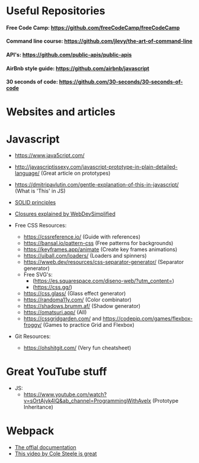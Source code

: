 # Useful Repositories

#### Free Code Camp: https://github.com/freeCodeCamp/freeCodeCamp

#### Command line course: https://github.com/jlevy/the-art-of-command-line

#### API's: https://github.com/public-apis/public-apis

#### AirBnb style guide: https://github.com/airbnb/javascript

#### 30 seconds of code: https://github.com/30-seconds/30-seconds-of-code

# Websites and articles

# Javascript
  - https://www.java5cript.com/
  - http://javascriptissexy.com/javascript-prototype-in-plain-detailed-language/ (Great article on prototypes)
  - https://dmitripavlutin.com/gentle-explanation-of-this-in-javascript/ (What is 'This' in JS)
  - [SOLID principles](https://medium.com/@cramirez92/s-o-l-i-d-the-first-5-priciples-of-object-oriented-design-with-javascript-790f6ac9b9fa)
  - [Closures explained by WebDevSimplified](https://www.youtube.com/watch?v=3a0I8ICR1Vg&ab_channel=WebDevSimplified)

- Free CSS Resources:

  - https://cssreference.io/ (Guide with references)
  - https://bansal.io/pattern-css (Free patterns for backgrounds)
  - https://keyframes.app/animate (Create key frames animations)
  - https://uiball.com/loaders/ (Loaders and spinners)
  - https://wweb.dev/resources/css-separator-generator/ (Separator generator)
  - Free SVG's:
    - (https://es.squarespace.com/diseno-web/?utm_content=)
    - (https://css.gg/)
  - https://css.glass/ (Glass effect generator)
  - https://randoma11y.com/ (Color combinator)
  - https://shadows.brumm.af/ (Shadow generator)
  - https://omatsuri.app/ (All)
  - https://cssgridgarden.com/ and https://codepip.com/games/flexbox-froggy/ (Games to practice Grid and Flexbox)

- Git Resources:
  - https://ohshitgit.com/ (Very fun cheatsheet)

# Great YouTube stuff

* JS:
  * https://www.youtube.com/watch?v=sOrtAjyk4lQ&ab_channel=ProgrammingWithAvelx (Prototype Inheritance)
  
# Webpack
  * [The offial documentation](https://webpack.js.org/)
  * [This video by Cole Steele is great](https://www.youtube.com/watch?v=MpGLUVbqoYQ&t=868s&pp=ugMICgJlcxABGAE%3D)
